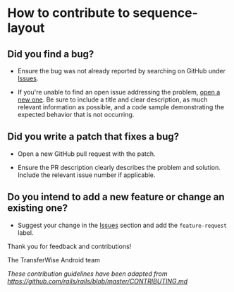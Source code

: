 # How to contribute to sequence-layout

## **Did you find a bug?**

* Ensure the bug was not already reported by searching on GitHub under [Issues](https://github.com/transferwise/sequence-layout/issues).

* If you're unable to find an open issue addressing the problem, [open a new one](https://github.com/transferwise/sequence-layout/issues/new). Be sure to include a title and clear description, as much relevant information as possible, and a code sample demonstrating the expected behavior that is not occurring.

## **Did you write a patch that fixes a bug?**

* Open a new GitHub pull request with the patch.

* Ensure the PR description clearly describes the problem and solution. Include the relevant issue number if applicable.

## **Do you intend to add a new feature or change an existing one?**

* Suggest your change in the [Issues](https://github.com/transferwise/sequence-layout/issues) section and add the `feature-request` label.

Thank you for feedback and contributions!

The TransferWise Android team

*These contribution guidelines have been adapted from https://github.com/rails/rails/blob/master/CONTRIBUTING.md*
